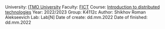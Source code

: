 University: [ITMO University](https://itmo.ru/ru/)
Faculty: [FICT](https://fict.itmo.ru)
Course: [Introduction to distributed technologies](https://github.com/itmo-ict-faculty/introduction-to-distributed-technologies)
Year: 2022/2023
Group: K4112c
Author: Shikhov Roman Alekseevich
Lab: Lab[N]
Date of create: dd.mm.2022
Date of finished: dd.mm.2022